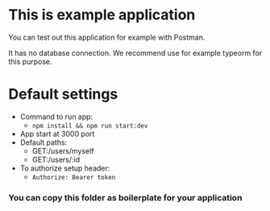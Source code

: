 # This is example application
You can test out this application for example with Postman.

It has no database connection. We recommend use for example typeorm for this purpose.

# Default settings
- Command to run app:
  - `npm install && npm run start:dev`
- App start at 3000 port
- Default paths:
    - GET:/users/myself
    - GET:/users/:id
- To authorize setup header:
  - `Authorize: Bearer token`
  
### You can copy this folder as boilerplate for your application
